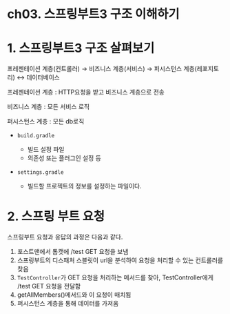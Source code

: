 # ch03. 스프링부트3 구조 이해하기

# 1. 스프링부트3 구조 살펴보기

프레젠테이션 계층(컨트롤러)
→
비즈니스 계층(서비스)
→
퍼시스턴스 계층(레포지토리)
↔
데이터베이스

프레젠테이션 계층 : HTTP요청을 받고 비즈니스 계층으로 전송

비즈니스 계층 : 모든 서비스 로직

퍼시스턴스 계층 : 모든 db로직

- `build.gradle`
    - 빌드 설정 파일
    - 의존성 또는 플러그인 설정 등

- `settings.gradle`
    - 빌드할 프로젝트의 정보를 설정하는 파일이다.
    

# 2. 스프링 부트 요청

스프링부트 요청과 응답의 과정은 다음과 같다.

1. 포스트맨에서 톰캣에 /test GET 요청을 보냄
2. 스프링부트의 디스패처 스블릿이 url을 분석하여 요청을 처리할 수 있는 컨트롤러를 찾음
3. `TestController`가 GET 요청을 처리하는 메서드를 찾아, TestController에게 /test GET 요청을 전달함
4. getAllMembers()메서드와 이 요청이 매치됨
5. 퍼시스턴스 계층을 통해 데이터를 가져옴